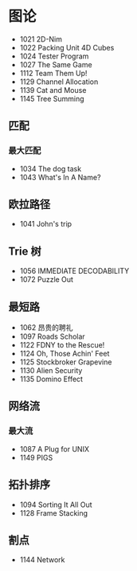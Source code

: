 # 图论

- 1021 2D-Nim
- 1022 Packing Unit 4D Cubes
- 1024 Tester Program
- 1027 The Same Game
- 1112 Team Them Up!
- 1129 Channel Allocation
- 1139 Cat and Mouse
- 1145 Tree Summing


## 匹配

### 最大匹配

- 1034 The dog task
- 1043 What's In A Name?


## 欧拉路径

- 1041 John's trip


## Trie 树

- 1056 IMMEDIATE DECODABILITY
- 1072 Puzzle Out


## 最短路

- 1062 昂贵的聘礼
- 1097 Roads Scholar
- 1122 FDNY to the Rescue!
- 1124 Oh, Those Achin' Feet
- 1125 Stockbroker Grapevine
- 1130 Alien Security
- 1135 Domino Effect


## 网络流

### 最大流

- 1087 A Plug for UNIX
- 1149 PIGS


## 拓扑排序

- 1094 Sorting It All Out
- 1128 Frame Stacking


## 割点

- 1144 Network
